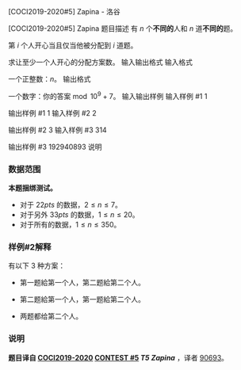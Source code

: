 



[COCI2019-2020#5] Zapina - 洛谷














[COCI2019-2020#5] Zapina
题目描述
有 $n$ 个**不同的**人和 $n$ 道**不同的**题。

第 $i$ 个人开心当且仅当他被分配到 $i$ 道题。

求让至少一个人开心的分配方案数。
输入输出格式
输入格式

一个正整数：$n$。
输出格式

一个数字：你的答案$\bmod 10^9+7$。
输入输出样例
输入样例 #1
1

输出样例 #1
1
输入样例 #2
2

输出样例 #2
3
输入样例 #3
314

输出样例 #3
192940893
说明
### 数据范围

**本题捆绑测试。**

- 对于 $22 pts$ 的数据，$2\leq n\leq 7$。
- 对于另外 $33 pts$ 的数据，$1\leq n\leq 20$。
- 对于所有的数据，$1\leq n\leq 350$。

### 样例#2解释

有以下 $3$ 种方案：

- 第一题給第一个人，第二题給第二个人。

- 第二题給第一个人，第一题給第二个人。

- 两题都给第二个人。

### 说明

**题目译自 [COCI2019-2020](https://hsin.hr/coci/archive/2019_2020/) [CONTEST #5](https://hsin.hr/coci/archive/2019_2020/contest5_tasks.pdf)  _T5 Zapina_** ，译者 [90693](/user/90693)。






